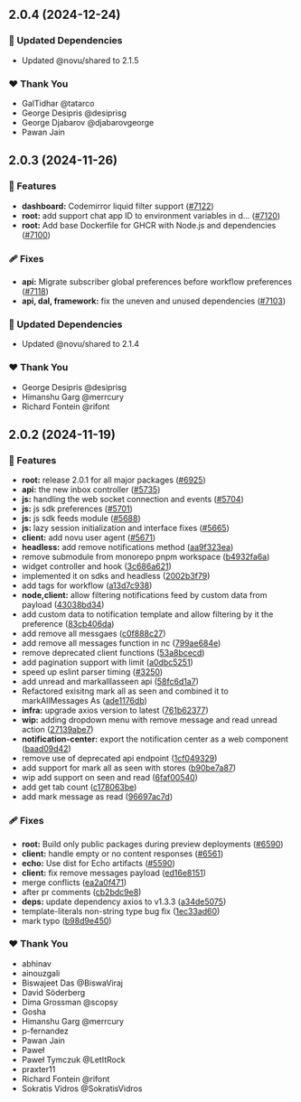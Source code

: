 ## 2.0.4 (2024-12-24)

### 🧱 Updated Dependencies

- Updated @novu/shared to 2.1.5

### ❤️ Thank You

- GalTidhar @tatarco
- George Desipris @desiprisg
- George Djabarov @djabarovgeorge
- Pawan Jain


## 2.0.3 (2024-11-26)

### 🚀 Features

- **dashboard:** Codemirror liquid filter support ([#7122](https://github.com/novuhq/novu/pull/7122))
- **root:** add support chat app ID to environment variables in d… ([#7120](https://github.com/novuhq/novu/pull/7120))
- **root:** Add base Dockerfile for GHCR with Node.js and dependencies ([#7100](https://github.com/novuhq/novu/pull/7100))

### 🩹 Fixes

- **api:** Migrate subscriber global preferences before workflow preferences ([#7118](https://github.com/novuhq/novu/pull/7118))
- **api, dal, framework:** fix the uneven and unused dependencies ([#7103](https://github.com/novuhq/novu/pull/7103))

### 🧱 Updated Dependencies

- Updated @novu/shared to 2.1.4

### ❤️  Thank You

- George Desipris @desiprisg
- Himanshu Garg @merrcury
- Richard Fontein @rifont

## 2.0.2 (2024-11-19)

### 🚀 Features

- **root:** release 2.0.1 for all major packages ([#6925](https://github.com/novuhq/novu/pull/6925))
- **api:** the new inbox controller ([#5735](https://github.com/novuhq/novu/pull/5735))
- **js:** handling the web socket connection and events ([#5704](https://github.com/novuhq/novu/pull/5704))
- **js:** js sdk preferences ([#5701](https://github.com/novuhq/novu/pull/5701))
- **js:** js sdk feeds module ([#5688](https://github.com/novuhq/novu/pull/5688))
- **js:** lazy session initialization and interface fixes ([#5665](https://github.com/novuhq/novu/pull/5665))
- **client:** add novu user agent ([#5671](https://github.com/novuhq/novu/pull/5671))
- **headless:** add remove notifications method ([aa9f323ea](https://github.com/novuhq/novu/commit/aa9f323ea))
- remove submodule from monorepo pnpm workspace ([b4932fa6a](https://github.com/novuhq/novu/commit/b4932fa6a))
- widget controller and hook ([3c686a621](https://github.com/novuhq/novu/commit/3c686a621))
- implemented it on sdks and headless ([2002b3f79](https://github.com/novuhq/novu/commit/2002b3f79))
- add tags for workflow ([a13d7c938](https://github.com/novuhq/novu/commit/a13d7c938))
- **node,client:** allow filtering notifications feed by custom data from payload ([43038bd34](https://github.com/novuhq/novu/commit/43038bd34))
- add custom data to notification template and allow filtering by it the preference ([83cb406da](https://github.com/novuhq/novu/commit/83cb406da))
- add remove all messgaes ([c0f888c27](https://github.com/novuhq/novu/commit/c0f888c27))
- add remove all messages function in nc ([799ae684e](https://github.com/novuhq/novu/commit/799ae684e))
- remove deprecated client functions ([53a8bcecd](https://github.com/novuhq/novu/commit/53a8bcecd))
- add pagination support with limit ([a0dbc5251](https://github.com/novuhq/novu/commit/a0dbc5251))
- speed up eslint parser timing ([#3250](https://github.com/novuhq/novu/pull/3250))
- add unread and markalllasseen api ([58fc6d1a7](https://github.com/novuhq/novu/commit/58fc6d1a7))
- Refactored exisitng mark all as seen and combined it to markAllMessages As ([ade1176db](https://github.com/novuhq/novu/commit/ade1176db))
- **infra:** upgrade axios version to latest ([761b62377](https://github.com/novuhq/novu/commit/761b62377))
- **wip:** adding dropdown menu with remove message and read unread action ([27139abe7](https://github.com/novuhq/novu/commit/27139abe7))
- **notification-center:** export the notification center as a web component ([baad09d42](https://github.com/novuhq/novu/commit/baad09d42))
- remove use of deprecated api endpoint ([1cf049329](https://github.com/novuhq/novu/commit/1cf049329))
- add support for mark all as seen with stores ([b90be7a87](https://github.com/novuhq/novu/commit/b90be7a87))
- wip add support on seen and read ([6faf00540](https://github.com/novuhq/novu/commit/6faf00540))
- add get tab count ([c178063be](https://github.com/novuhq/novu/commit/c178063be))
- add mark message as read ([96697ac7d](https://github.com/novuhq/novu/commit/96697ac7d))

### 🩹 Fixes

- **root:** Build only public packages during preview deployments ([#6590](https://github.com/novuhq/novu/pull/6590))
- **client:** handle empty or no content responses ([#6561](https://github.com/novuhq/novu/pull/6561))
- **echo:** Use dist for Echo artifacts ([#5590](https://github.com/novuhq/novu/pull/5590))
- **client:** fix remove messages payload ([ed16e8151](https://github.com/novuhq/novu/commit/ed16e8151))
- merge conflicts ([ea2a0f471](https://github.com/novuhq/novu/commit/ea2a0f471))
- after pr comments ([cb2bdc9e8](https://github.com/novuhq/novu/commit/cb2bdc9e8))
- **deps:** update dependency axios to v1.3.3 ([a34de5075](https://github.com/novuhq/novu/commit/a34de5075))
- template-literals non-string type bug fix ([1ec33ad60](https://github.com/novuhq/novu/commit/1ec33ad60))
- mark typo ([b98d9e450](https://github.com/novuhq/novu/commit/b98d9e450))

### ❤️  Thank You

- abhinav
- ainouzgali
- Biswajeet Das @BiswaViraj
- David Söderberg
- Dima Grossman @scopsy
- Gosha
- Himanshu Garg @merrcury
- p-fernandez
- Pawan Jain
- Paweł
- Paweł Tymczuk @LetItRock
- praxter11
- Richard Fontein @rifont
- Sokratis Vidros @SokratisVidros